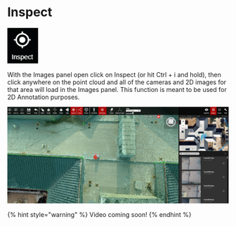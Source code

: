 # Inspect

![hotkey: Ctrl + i](../.gitbook/assets/inspect-button.png)

  
With the Images panel open click on Inspect \(or hit Ctrl + i and hold\), then click anywhere on the point cloud and all of the cameras and 2D images for that area will load in the Images panel. This function is meant to be used for 2D Annotation purposes.

![](../.gitbook/assets/inspect-example_qaproject8583.gif)

{% hint style="warning" %}
Video coming soon!
{% endhint %}

